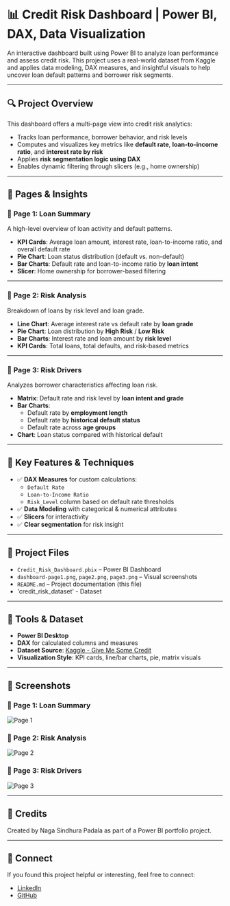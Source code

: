 # 📊 Credit Risk Dashboard | Power BI, DAX, Data Visualization

An interactive dashboard built using Power BI to analyze loan performance and assess credit risk. This project uses a real-world dataset from Kaggle and applies data modeling, DAX measures, and insightful visuals to help uncover loan default patterns and borrower risk segments.

---

## 🔍 Project Overview

This dashboard offers a multi-page view into credit risk analytics:

- Tracks loan performance, borrower behavior, and risk levels
- Computes and visualizes key metrics like **default rate**, **loan-to-income ratio**, and **interest rate by risk**
- Applies **risk segmentation logic using DAX**
- Enables dynamic filtering through slicers (e.g., home ownership)

---

## 🧩 Pages & Insights

### 📄 **Page 1: Loan Summary**
A high-level overview of loan activity and default patterns.
- **KPI Cards**: Average loan amount, interest rate, loan-to-income ratio, and overall default rate
- **Pie Chart**: Loan status distribution (default vs. non-default)
- **Bar Charts**: Default rate and loan-to-income ratio by **loan intent**
- **Slicer**: Home ownership for borrower-based filtering

---

### 📄 **Page 2: Risk Analysis**
Breakdown of loans by risk level and loan grade.
- **Line Chart**: Average interest rate vs default rate by **loan grade**
- **Pie Chart**: Loan distribution by **High Risk** / **Low Risk**
- **Bar Charts**: Interest rate and loan amount by **risk level**
- **KPI Cards**: Total loans, total defaults, and risk-based metrics

---

### 📄 **Page 3: Risk Drivers**
Analyzes borrower characteristics affecting loan risk.
- **Matrix**: Default rate and risk level by **loan intent and grade**
- **Bar Charts**: 
  - Default rate by **employment length**
  - Default rate by **historical default status**
  - Default rate across **age groups**
- **Chart**: Loan status compared with historical default

---

## 🧠 Key Features & Techniques

- ✅ **DAX Measures** for custom calculations:
  - `Default Rate`
  - `Loan-to-Income Ratio`
  - `Risk_Level` column based on default rate thresholds
- ✅ **Data Modeling** with categorical & numerical attributes
- ✅ **Slicers** for interactivity
- ✅ **Clear segmentation** for risk insight

---

## 📁 Project Files

- `Credit_Risk_Dashboard.pbix` – Power BI Dashboard
- `dashboard-page1.png`, `page2.png`, `page3.png` – Visual screenshots
- `README.md` – Project documentation (this file)
- 'credit_risk_dataset' - Dataset

---

## 🧰 Tools & Dataset

- **Power BI Desktop**
- **DAX** for calculated columns and measures
- **Dataset Source**: [Kaggle - Give Me Some Credit](https://www.kaggle.com/)
- **Visualization Style**: KPI cards, line/bar charts, pie, matrix visuals

---

## 📸 Screenshots

### 🔹 Page 1: Loan Summary  
![Page 1](dashboard-page1.png)

### 🔹 Page 2: Risk Analysis  
![Page 2](page2.png)

### 🔹 Page 3: Risk Drivers  
![Page 3](page3.png)

---

## 🙌 Credits

Created by Naga Sindhura Padala as part of a Power BI portfolio project.

---

## 🔗 Connect

If you found this project helpful or interesting, feel free to connect:

- [LinkedIn](https://www.linkedin.com/in/naga-sindhura-padala-59095825b//)
- [GitHub](https://github.com/Naga-Sindhura)

